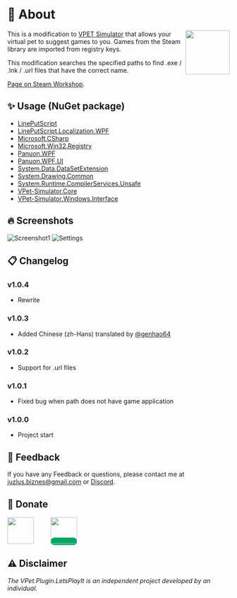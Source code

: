# 🤔 About
<img src="https://steamuserimages-a.akamaihd.net/ugc/2079031399340727036/129516EFD5D85E1A1458CD531D9694A8C8B6813C/?imw=5000&imh=5000&ima=fit&impolicy=Letterbox&imcolor=%23000000&letterbox=false" align="right" width="100px"/>

This is a modification to [VPET Simulator](https://store.steampowered.com/app/1920960/VPet/) that allows your virtual pet to suggest games to you.
Games from the Steam library are imported from registry keys.

This modification searches the specified paths to find .exe / .lnk / .url files that have the correct name.

 [Page on Steam Workshop](https://steamcommunity.com/sharedfiles/filedetails/?id=3043846932).

## ✨ Usage (NuGet package)

- [LinePutScript](https://github.com/LorisYounger/LinePutScript?tab=readme-ov-file)
- [LinePutScript.Localization.WPF](https://github.com/LorisYounger/LinePutScript.Localization.WPF)
- [Microsoft.CSharp](https://github.com/dotnet/corefx)
- [Microsoft.Win32.Registry](https://github.com/dotnet/runtime)
- [Panuon.WPF](https://github.com/Panuon/Panuon.WPF)
- [Panuon.WPF.UI](https://github.com/Panuon/Panuon.WPF.UI)
- [System.Data.DataSetExtension](https://github.com/dotnet/winforms)
- [System.Drawing.Common](https://github.com/dotnet/winforms)
- [System.Runtime.CompilerServices.Unsafe](https://github.com/dotnet/runtime)
- [VPet-Simulator.Core](https://github.com/LorisYounger/VPet)
- [VPet-Simulator.Windows.Interface](https://github.com/LorisYounger/VPet)


## 🔥 Screenshots

![Screenshot1](https://steamuserimages-a.akamaihd.net/ugc/2079031399340731701/124CA82798463FB6B4A2C3D9619BC93E91B87A26/?imw=5000&imh=5000&ima=fit&impolicy=Letterbox&imcolor=%23000000&letterbox=false)
![Settings](https://steamuserimages-a.akamaihd.net/ugc/2079031399340731728/E33CC0FB9A662A867D57C7F56CF92F68E49E79B6/?imw=5000&imh=5000&ima=fit&impolicy=Letterbox&imcolor=%23000000&letterbox=false)

## 📋 Changelog

### v1.0.4
- Rewrite
### v1.0.3
- Added Chinese (zh-Hans) translated by [@genhao64](https://steamcommunity.com/profiles/76561199155501597)
### v1.0.2
- Support for .url files
### v1.0.1
- Fixed bug when path does not have game application
### v1.0.0
- Project start

## 📝 Feedback

If you have any Feedback or questions, please contact me at juzlus.biznes@gmail.com or [Discord](https://discordapp.com/users/284780352042434570).


## 💝 Donate
<span>
  <a href="https://www.buymeacoffee.com/juzlus" target="_blank" alt="buymeacoffee" style="width: 40%; text-decoration: none; margin-right: 20px;">
    <img src="https://www.codehim.com/wp-content/uploads/2022/09/bmc-button-640x180.png" style="height: 60px;">
  </a>
  <a>⠀</a>
  <a href="https://buycoffee.to/juzlus" target="_blank" alt="buycoffee" style="text-decoration: none; width: 40%; background-color: rgb(0, 169, 98);border-radius: 10px;">
    <img src="https://buycoffee.to/btn/buycoffeeto-btn-primary.svg" style="height: 60px">
  </a>
</span>


## ⚠️ Disclaimer

_The VPet.Plugin.LetsPlayIt is an independent project developed by an individual._
